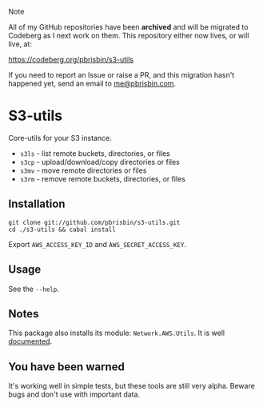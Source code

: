 > [!NOTE]
> All of my GitHub repositories have been **archived** and will be migrated to
> Codeberg as I next work on them. This repository either now lives, or will
> live, at:
>
> https://codeberg.org/pbrisbin/s3-utils
>
> If you need to report an Issue or raise a PR, and this migration hasn't
> happened yet, send an email to me@pbrisbin.com.

# S3-utils

Core-utils for your S3 instance.

* `s3ls` - list remote buckets, directories, or files
* `s3cp` - upload/download/copy directories or files
* `s3mv` - move remote directories or files
* `s3rm` - remove remote buckets, directories, or files

## Installation

~~~ 
git clone git://github.com/pbrisbin/s3-utils.git
cd ./s3-utils && cabal install
~~~

Export `AWS_ACCESS_KEY_ID` and `AWS_SECRET_ACCESS_KEY`.

## Usage

See the `--help`.

## Notes

This package also installs its module: `Network.AWS.Utils`. It is well 
[documented][here].

[here]: http://pbrisbin.com/haskell/docs/html/s3-utils/Network-AWS-Utils.html

## You have been warned

It's working well in simple tests, but these tools are still very alpha. 
Beware bugs and don't use with important data.
